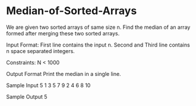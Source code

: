 # Median-of-Sorted-Arrays

We are given two sorted arrays of same size n. Find the median of an array formed after merging these two sorted arrays.

Input Format:
First line contains the input n. Second and Third line contains n space separated integers.

Constraints:
N < 1000

Output Format
Print the median in a single line.

Sample Input
5
1 3 5 7 9
2 4 6 8 10

Sample Output
5
